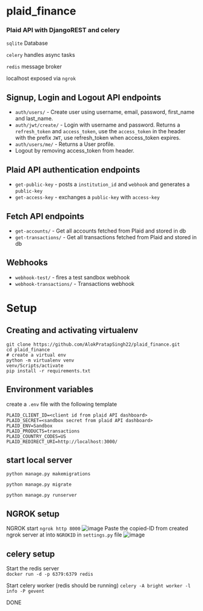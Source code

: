 # plaid_finance
### Plaid API with DjangoREST and celery

`sqlite` Database  

`celery` handles async tasks  

`redis` message broker  

localhost exposed via `ngrok`  

## Signup, Login and Logout API endpoints

- `auth/users/` - Create user using username, email, password, first_name and last_name.
- `auth/jwt/create/` - Login with username and password. Returns a `refresh_token` and `access_token`, use the `access_token` in the header with the prefix `JWT`, use refresh_token when access_token expires.  
- `auth/users/me/` - Returns a User profile.  
- Logout by removing access_token from header.

## Plaid API authentication endpoints

- `get-public-key` - posts a `institution_id` and `webhook` and generates a `public-key`
- `get-access-key` - exchanges a `public-key` with `access-key`

## Fetch API endpoints

- `get-accounts/` - Get all accounts fetched from Plaid and stored in db
- `get-transactions/` - Get all transactions fetched from Plaid and stored in db

## Webhooks

- `webhook-test/` - fires a test sandbox webhook
- `webhook-transactions/` - Transactions webhook

# Setup

## Creating and activating virtualenv
```
git clone https://github.com/AlokPratapSingh22/plaid_finance.git
cd plaid_finance
# create a virtual env
python -m virtualenv venv
venv/Scripts/activate
pip install -r requirements.txt
```

## Environment variables

create a `.env` file with the following template
```
PLAID_CLIENT_ID=<client id from plaid API dashboard>
PLAID_SECRET=<sandbox secret from plaid API dashboard>
PLAID_ENV=Sandbox
PLAID_PRODUCTS=transactions
PLAID_COUNTRY_CODES=US
PLAID_REDIRECT_URI=http://localhost:3000/
```

## start local server

`python manage.py makemigrations`

`python manage.py migrate`  

`python manage.py runserver`

## NGROK setup

NGROK start
`ngrok http 8000`
![image](https://user-images.githubusercontent.com/60225218/175806184-c372c1bc-6beb-4e87-9bae-ce2675fa13d3.png)
Paste the copied-ID from created ngrok server at into `NGROKID` in `settings.py` file 
![image](https://user-images.githubusercontent.com/60225218/175806239-ef2a9e42-a336-4453-a98b-12af8e919fef.png)


## celery setup

Start the redis server  
`docker run -d -p 6379:6379 redis`

Start celery worker (redis should be running)
`celery -A bright worker -l info -P gevent`

DONE
